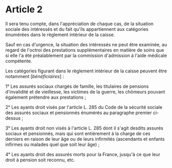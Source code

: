 # Article 2

Il sera tenu compte, dans l'appréciation de chaque cas, de la situation sociale des intéressés et du fait qu'ils appartiennent aux catégories énumérées dans le règlement intérieur de la caisse.

Sauf en cas d'urgence, la situation des intéressés ne peut être examinée, au regard de l'octroi des prestations supplémentaires en matière de soins que si elle l'a été préalablement par la commission d'admission à l'aide médicale compétente.

Les catégories figurant dans le règlement intérieur de la caisse peuvent être notamment [*bénéficiaires*] :

1° Les assurés sociaux chargés de famille, les titulaires de pensions d'invalidité et de vieillesse, les victimes de la guerre, les chômeurs pouvant également prétendre aux prestations ;

2° Les ayants droit visés par l'article L. 285 du Code de la sécurité sociale des assurés sociaux et pensionnés énumérés au paragraphe premier ci-dessus ;

3° Les ayants droit non visés à l'article L. 285 dont il s'agit desdits assurés sociaux et pensionnés, mais qui sont entièrement à la charge de ces derniers en raison de leur âge ou de leurs infirmités (ascendants et enfants infirmes ou malades quel que soit leur âge) ;

4° Les ayants droit des assurés morts pour la France, jusqu'à ce que leur droit à pension soit reconnu, etc.
